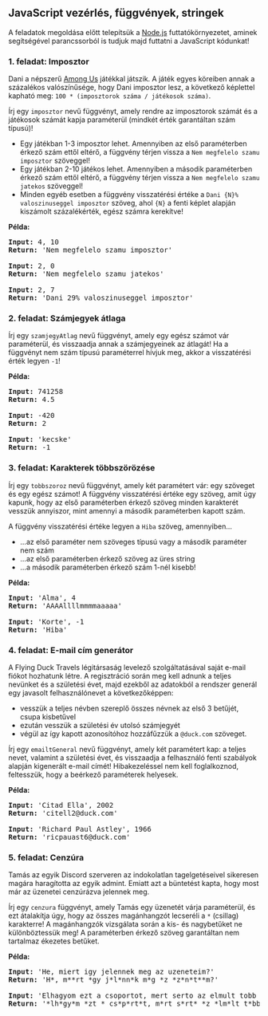 <style>
    h1:first-of-type { display: none; }
</style>

# Szkriptnyelvek - 6. gyakorló feladatsor

## JavaScript vezérlés, függvények, stringek

A feladatok megoldása előtt telepítsük a [Node.js](https://nodejs.org/en/) futtatókörnyezetet, aminek segítségével parancssorból is tudjuk majd futtatni a JavaScript kódunkat!


### 1. feladat: Imposztor

Dani a népszerű [Among Us](http://www.innersloth.com/gameAmongUs.php) játékkal játszik. A játék egyes köreiben annak a százalékos valószínűsége, hogy Dani imposztor lesz, a következő képlettel kapható meg: `100 * (imposztorok száma / játékosok száma)`.

Írj egy `imposztor` nevű függvényt, amely rendre az imposztorok számát és a játékosok számát kapja paraméterül (mindkét érték garantáltan szám típusú)!

* Egy játékban 1-3 imposztor lehet. Amennyiben az első paraméterben érkező szám ettől eltérő, a függvény térjen vissza a `Nem megfelelo szamu imposztor` szöveggel!
* Egy játékban 2-10 játékos lehet. Amennyiben a második paraméterben érkező szám ettől eltérő, a függvény térjen vissza a `Nem megfelelo szamu jatekos` szöveggel!
* Minden egyéb esetben a függvény visszatérési értéke a `Dani {N}% valoszinuseggel imposztor` szöveg, ahol `{N}` a fenti képlet alapján kiszámolt százalékérték, egész számra kerekítve!

**Példa:**

<pre>
<b>Input:</b> 4, 10
<b>Return:</b> 'Nem megfelelo szamu imposztor'

<b>Input:</b> 2, 0
<b>Return:</b> 'Nem megfelelo szamu jatekos'

<b>Input:</b> 2, 7
<b>Return:</b> 'Dani 29% valoszinuseggel imposztor'
</pre>


### 2. feladat: Számjegyek átlaga

Írj egy `szamjegyAtlag` nevű függvényt, amely egy egész számot vár paraméterül, és visszaadja annak a számjegyeinek az átlagát! Ha a függvényt nem szám típusú paraméterrel hívjuk meg, akkor a visszatérési érték legyen `-1`!

**Példa:**

<pre>
<b>Input:</b> 741258
<b>Return:</b> 4.5

<b>Input:</b> -420
<b>Return:</b> 2

<b>Input:</b> 'kecske'
<b>Return:</b> -1
</pre>


### 3. feladat: Karakterek többszörözése

Írj egy `tobbszoroz` nevű függvényt, amely két paramétert vár: egy szöveget és egy egész számot! A függvény visszatérési értéke egy szöveg, amit úgy kapunk, hogy az első paraméterben érkező szöveg minden karakterét vesszük annyiszor, mint amennyi a második paraméterben kapott szám.

A függvény visszatérési értéke legyen a `Hiba` szöveg, amennyiben...

* ...az első paraméter nem szöveges típusú vagy a második paraméter nem szám
* ...az első paraméterben érkező szöveg az üres string
* ...a második paraméterben érkező szám 1-nél kisebb!

**Példa:**

<pre>
<b>Input:</b> 'Alma', 4
<b>Return:</b> 'AAAAllllmmmmaaaaa'

<b>Input:</b> 'Korte', -1
<b>Return:</b> 'Hiba'
</pre>


### 4. feladat: E-mail cím generátor

A Flying Duck Travels légitársaság levelező szolgáltatásával saját e-mail fiókot hozhatunk létre. A regisztráció során meg kell adnunk a teljes nevünket és a születési évet, majd ezekből az adatokból a rendszer generál egy javasolt felhasználónevet a következőképpen:

* vesszük a teljes névben szereplő összes névnek az első 3 betűjét, csupa kisbetűvel
* ezután vesszük a születési év utolsó számjegyét
* végül az így kapott azonosítóhoz hozzáfűzzük a `@duck.com` szöveget.

Írj egy `emailtGeneral` nevű függvényt, amely két paramétert kap: a teljes nevet, valamint a születési évet, és visszaadja a felhasználó fenti szabályok alapján kigenerált e-mail címét! Hibakezeléssel nem kell foglalkoznod, feltesszük, hogy a beérkező paraméterek helyesek.

**Példa:**

<pre>
<b>Input:</b> 'Citad Ella', 2002
<b>Return:</b> 'citell2@duck.com'

<b>Input:</b> 'Richard Paul Astley', 1966
<b>Return:</b> 'ricpauast6@duck.com'
</pre>


### 5. feladat: Cenzúra

Tamás az egyik Discord szerveren az indokolatlan tagelgetéseivel sikeresen magára haragította az egyik admint. Emiatt azt a büntetést kapta, hogy most már az üzenetei cenzúrázva jelennek meg.

Írj egy `cenzura` függvényt, amely Tamás egy üzenetét várja paraméterül, és ezt átalakítja úgy, hogy az összes magánhangzót lecseréli a `*` (csillag) karakterre! A magánhangzók vizsgálata során a kis- és nagybetűket ne különböztessük meg! A paraméterben érkező szöveg garantáltan nem tartalmaz ékezetes betűket.

**Példa:**

<pre>
<b>Input:</b> 'He, miert igy jelennek meg az uzeneteim?'
<b>Return:</b> 'H*, m**rt *gy j*l*nn*k m*g *z *z*n*t**m?'

<b>Input:</b> 'Elhagyom ezt a csoportot, mert serto az elmult tobb mint 10 eves Discordos tapasztalatom es multammal szemben.'
<b>Return:</b> '*lh*gy*m *zt * cs*p*rt*t, m*rt s*rt* *z *lm*lt t*bb m*nt 10 *v*s D*sc*rd*s t*p*szt*l*t*m *s m*lt*mm*l sz*mb*n.'
</pre>